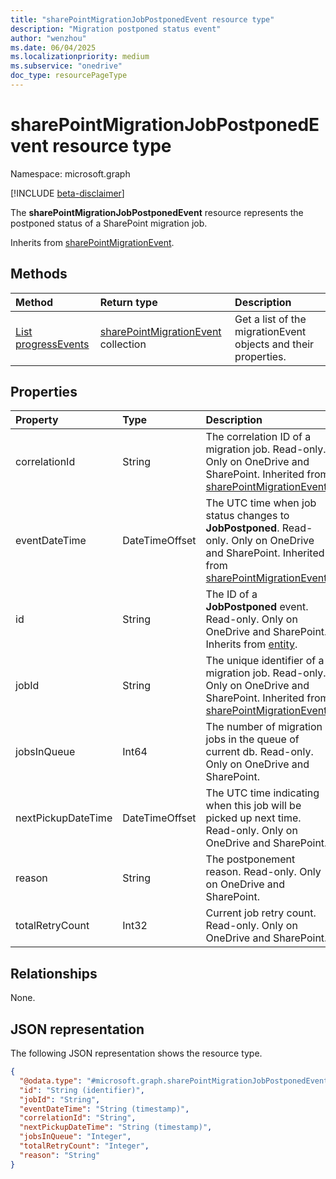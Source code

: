 ```yaml
---
title: "sharePointMigrationJobPostponedEvent resource type"
description: "Migration postponed status event"
author: "wenzhou"
ms.date: 06/04/2025
ms.localizationpriority: medium
ms.subservice: "onedrive"
doc_type: resourcePageType
---
```


# sharePointMigrationJobPostponedEvent resource type

Namespace: microsoft.graph

[!INCLUDE [beta-disclaimer](../../includes/beta-disclaimer.md)]

The **sharePointMigrationJobPostponedEvent** resource represents the postponed status of a SharePoint migration job.

Inherits from [sharePointMigrationEvent](../resources/sharepointmigrationevent.md).

## Methods
|Method|Return type|Description|
|:---|:---|:---|
|[List progressEvents](../api/filestoragecontainer-migrationjob-list-progressevents.md)|[sharePointMigrationEvent](../resources/sharepointmigrationevent.md) collection|Get a list of the migrationEvent objects and their properties.|

## Properties
|Property|Type|Description|
|:---|:---|:---|
|correlationId|String|The correlation ID of a migration job. Read-only. Only on OneDrive and SharePoint. Inherited from [sharePointMigrationEvent](../resources/sharepointmigrationevent.md).|
|eventDateTime|DateTimeOffset|The UTC time when job status changes to **JobPostponed**. Read-only. Only on OneDrive and SharePoint. Inherited from [sharePointMigrationEvent](../resources/sharepointmigrationevent.md).|
|id|String|The ID of a **JobPostponed** event. Read-only. Only on OneDrive and SharePoint. Inherits from [entity](../resources/entity.md).|
|jobId|String|The unique identifier of a migration job. Read-only. Only on OneDrive and SharePoint. Inherited from [sharePointMigrationEvent](../resources/sharepointmigrationevent.md).|
|jobsInQueue|Int64|The number of migration jobs in the queue of current db. Read-only. Only on OneDrive and SharePoint.|
|nextPickupDateTime|DateTimeOffset|The UTC time indicating when this job will be picked up next time. Read-only. Only on OneDrive and SharePoint.|
|reason|String|The postponement reason. Read-only. Only on OneDrive and SharePoint.|
|totalRetryCount|Int32|Current job retry count. Read-only. Only on OneDrive and SharePoint.|

## Relationships
None.

## JSON representation
The following JSON representation shows the resource type.
<!-- {
  "blockType": "resource",
  "keyProperty": "id",
  "@odata.type": "microsoft.graph.sharePointMigrationJobPostponedEvent",
  "baseType": "microsoft.graph.sharePointMigrationEvent",
  "openType": false
}
-->
``` json
{
  "@odata.type": "#microsoft.graph.sharePointMigrationJobPostponedEvent",
  "id": "String (identifier)",
  "jobId": "String",
  "eventDateTime": "String (timestamp)",
  "correlationId": "String",
  "nextPickupDateTime": "String (timestamp)",
  "jobsInQueue": "Integer",
  "totalRetryCount": "Integer",
  "reason": "String"
}
```
